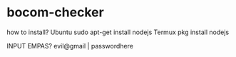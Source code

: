 # bocom-checker
how to install?
Ubuntu
sudo apt-get install nodejs
Termux
pkg install nodejs

INPUT EMPAS?
evil@gmail | passwordhere
